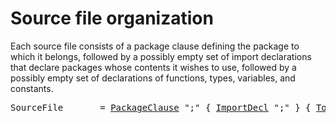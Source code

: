 # Source file organization

Each source file consists of a package clause defining the package to which it belongs, followed by a possibly empty set of import declarations that declare packages whose contents it wishes to use, followed by a possibly empty set of declarations of functions, types, variables, and constants.

<pre>
<a id="SourceFile">SourceFile</a>       = <a href="/Packages/package_clause.html#PackageClause">PackageClause</a> ";" { <a href="/Packages/import_declarations.html#ImportDecl">ImportDecl</a> ";" } { <a href="/Declarations and scope/#TopLevelDecl">TopLevelDecl</a> ";" } .
</pre>
